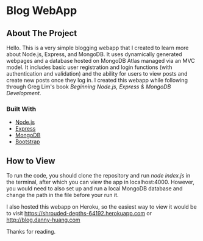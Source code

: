 # Blog WebApp

<!-- ABOUT THE PROJECT -->
## About The Project

Hello. This is a very simple blogging webapp that I created to learn more about Node.js, Express, and MongoDB.
It uses dynamically generated webpages and a database hosted on MongoDB Atlas managed via an MVC model.
It includes basic user registration and login functions (with authentication and validation) and the ability for users to view posts and create new posts once they log in. I created this webapp while following through Greg Lim's book _Beginning Node.js, Express & MongoDB Development_.

### Built With

* [Node.js](https://nodejs.org/en/)
* [Express](https://nodejs.org/en/)
* [MongoDB](https://www.mongodb.com)
* [Bootstrap](https://getbootstrap.com)

<!-- How to View -->
## How to View

To run the code, you should clone the repository and run _node index.js_ in the terminal, after which you can view the app in localhost:4000. However, you would need to also set up and run a local MongoDB database and change the path in the file before your run it.

I also hosted this webapp on Heroku, so the easiest way to view it would be to visit https://shrouded-depths-64192.herokuapp.com or http://blog.danny-huang.com

Thanks for reading.

